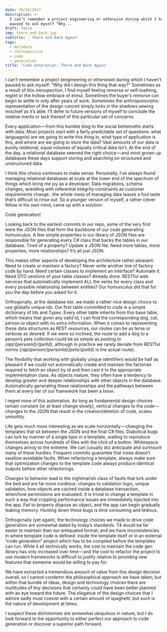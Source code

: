```yaml
---
date: 10/24/2017
description: >-
  I can’t remember a project engineering or otherwise during which I haven’t
  paused to ask myself “Why...
draft: false
img: there_and_back.jpg
subtitle: ' There and Back Again'
tags:
  - metadata
  - retrospective
  - code
  - generation
title: 'Code Generation: There and Back Again'
---
```


I can’t remember a project (engineering or otherwise) during which I haven’t paused to ask myself: “Why did I design this thing that way?” Sometimes as a result of this introspection, I find myself feeling remorse or self-loathing, regret or the hollow embrace of ennui. Sometimes the buyer’s remorse can begin to settle in only after years of work. Sometimes the anthropomorphic representation of the design conceit simply lurks in the shadows sewing mischief as it’s able. I’ll defer to future versions of myself to conclude the relative merits or lack thereof of this particular set of concerns.

Every application — from this humble blog to the social behemoths starts with data. Most projects start with a fairly predictable set of questions: what language(s) are we going to write this thing in, what type of application is this, and where are we going to store the data? Vast amounts of our data is purely relational; equal volumes of equally critical data isn’t. At the end of the day, a relational database seemed the right choice — and most grown up databases these days support storing and searching on structured and unstructured data.

I think this choice continues to make sense. Personally, I’ve always found managing relational databases at scale at the lower end of the spectrum of things which bring me joy as a developer. Data migrations, schema changes, wrestling with referential integrity constraints as customer requirements change…the whole mess of managing data leaves a foul taste that’s difficult to rinse out. So a younger version of myself, a rather clever fellow in his own mind, came up with a solution:

Code generation!

Looking back to the earliest commits in our repo, some of the very first were the JSON files that form the backbone of our code generating homunculus. A few simple properties in our library of JSON files are responsible for generating every C# class that backs the tables in our database. Tired of a property? Update a JSON file. Need more tables, more properties, more relationships? It’s all just JSON.

This makes other aspects of developing the architecture rather pleasant. Need to create or maintain a factory? Never write another line of factory code by hand. Need certain classes to implement an interface? Automate it. Need DTO versions of your table classes? Already done. RESTful web services that automatically implement ALL the verbs for every class and every possible relationship between entities? Our homunculus did that for you the day before you asked for it.

Orthogonally, at the database tier, we made a rather nice design choice to use globally unique ids. Our first table committed to code is a simple dictionary of Ids and Types. Every other table inherits from this base table, which means that given any valid Id, I can find the corresponding dog, cat, person or object with no extra information. When it comes to representing these data structures as REST resources, our routes can be as terse or verbose as desired. If we were so inclined, the route to add a dog to a person’s pets collection could be as simple as posting to _/api/{personId}/{petId}_, although in practice we rarely deviate from RESTful norms (_/api/person/{personId}/pets/{petId}_ is the actual route).

The flexibility that working with globally unique identifiers would be half as pleasant if we could not automatically create and maintain the factories required to fetch an object by id and then cast it to the appropriate implementation class. As objects mature, they often have a tendency to develop greater and deeper relationships with other objects in the database. Automatically generating these relationships and the pathways between them at every tier of our framework has been a boon.

I regret none of this automation. As long as fundamental design choices remain constant (or at least change slowly), vertical changes to the code — changes to the JSON that result in the creation/deletion of code, scales smoothly.

Life gets much more interesting as we scale horizontally — changing the templates that sit between the JSON and the final C# files. Diabolical bugs can lurk by manner of a single typo in a template, waiting to reproduce themselves across hundreds of files with the click of a button. Whitespace changes annoy to the extreme. We can (usually do) anticipate and surmount many of these hurdles. Frequent commits guarantee that noise doesn’t swallow avoidable faults. When refactoring a template, always make sure that optimization changes to the template code always produce identical outputs before other refactorings.

Changes to behavior lead to the nightmarish class of faults that lurk under the bed and are far more insidious: changes to validation logic, unique validation, how objects are cached inside a database transaction, when/how permissions are evaluated. It is trivial to change a template in such a way that crippling performance issues are immediately injected into the app. Fail to properly dispose an object, and the app can begin gradually leaking memory. Hunting down these bugs is time consuming and tedious.

Orthogonally (yet again), the technology choices we made to drive code generation are somewhat dated by today’s standards. T4 would be far easier to maintain than our antiquated format; and we have inconsistencies in where template code is defined: inside the template itself or in an external “code generation” project which has to be compiled before the templates can run. While it all technically works, the cost to maintain the code gen library has only increased over time — and the cost to refactor the project to use modern frameworks is difficult to justify relative to providing new features that someone would be willing to pay for.

We have extracted a tremendous amount of value from this design decision overall, so I cannot condemn the philosophical approach we have taken; but within that bundle of ideas, design and technology choices there are multitudes of tiny decisions that certainly could have been better planned with an eye toward the future. The elegance of the design choices that I admire sadly must coexist with a certain amount of spaghetti, but such is the nature of development at times.

I suspect these dichotomies are somewhat ubiquitous in nature, but I do look forward to the opportunity to either perfect our approach to code generation or discover a superior path forward.
